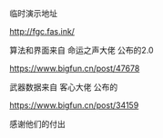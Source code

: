 临时演示地址

http://fgc.fas.ink/


算法和界面来自 命运之声大佬 公布的2.0

https://www.bigfun.cn/post/47678

武器数据来自 客心大佬 公布的

https://www.bigfun.cn/post/34159

感谢他们的付出
